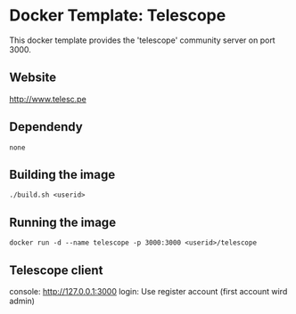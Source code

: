 # Docker Template: Telescope

This docker template provides the 'telescope' community server on port 3000.

## Website
http://www.telesc.pe

## Dependendy
`none`

## Building the image
`./build.sh <userid>`

## Running the image
`docker run -d --name telescope -p 3000:3000 <userid>/telescope`

## Telescope client
console: http://127.0.0.1:3000
login: Use register account (first account wird admin)

